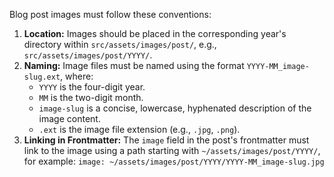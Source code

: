 Blog post images must follow these conventions:

1.  **Location:** Images should be placed in the corresponding year's directory within `src/assets/images/post/`, e.g., `src/assets/images/post/YYYY/`.
2.  **Naming:** Image files must be named using the format `YYYY-MM_image-slug.ext`, where:
    *   `YYYY` is the four-digit year.
    *   `MM` is the two-digit month.
    *   `image-slug` is a concise, lowercase, hyphenated description of the image content.
    *   `.ext` is the image file extension (e.g., `.jpg`, `.png`).
3.  **Linking in Frontmatter:** The `image` field in the post's frontmatter must link to the image using a path starting with `~/assets/images/post/YYYY/`, for example:
    `image: ~/assets/images/post/YYYY/YYYY-MM_image-slug.jpg`
